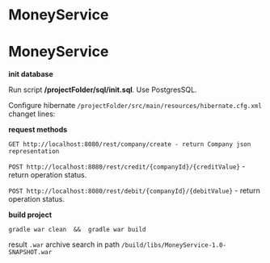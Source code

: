 # MoneyService

# MoneyService

**init database**

Run script **/projectFolder/sql/init.sql**. Use PostgresSQL.

Configure hibernate  `/projectFolder/src/main/resources/hibernate.cfg.xml` 
changet lines:



**request methods**

`GET http://localhost:8080/rest/company/create - return Company json representation`

`POST http://localhost:8080/rest/credit/{companyId}/{creditValue}` - return operation status.

`POST http://localhost:8080/rest/debit/{companyId}/{debitValue}` - return operation status.

**build project**

`gradle war clean  &&  gradle war build`

result `.war` archive search in path `/build/libs/MoneyService-1.0-SNAPSHOT.war`
      
      
    
